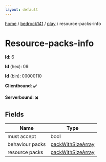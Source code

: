 ```yaml
---
layout: default
---
```


[home](/)  /  [bedrock141](/protocol/bedrock141)  /  [play](/protocol/bedrock141/play)  /  resource-packs-info

# Resource-packs-info

**Id**: 6

**Id** (hex): 06

**Id** (bin): 00000110

**Clientbound**: ✔️

**Serverbound**: ✖️

## Fields

Name | Type
---|---
must accept | bool
behaviour packs | [packWithSizeArray](/protocol/bedrock141/arrays)
resource packs | [packWithSizeArray](/protocol/bedrock141/arrays)

